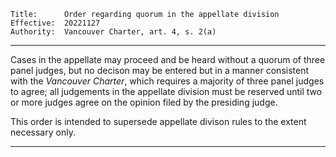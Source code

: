 	Title: 		Order regarding quorum in the appellate division
	Effective: 	20221127
	Authority: 	Vancouver Charter, art. 4, s. 2(a)

---

Cases in the appellate may proceed and be heard without a quorum of three panel judges, but no decison may be entered but in a manner consistent with the *Vancouver Charter*, which requires a majority of three panel judges to agree; all judgements in the appellate division must be reserved until two or more judges agree on the opinion filed by the presiding judge.

This order is intended to supersede appellate divison rules to the extent necessary only.

---
